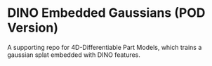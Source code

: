 # DINO Embedded Gaussians (POD Version)
A supporting repo for 4D-Differentiable Part Models, which trains a gaussian splat embedded with DINO features.

